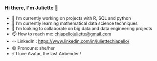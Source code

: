 ### Hi there, I'm Juliette 👋

<!--
**C-Juliette/C-Juliette** is a ✨ _special_ ✨ repository because its `README.md` (this file) appears on your GitHub profile.

Here are some ideas to get you started:
-->

- 🔭 I’m currently working on projects with R, SQL and python 
- 🌱 I’m currently learning mathematical data science techniques
- 👯 I’m looking to collaborate on big data and data engineering projects
- 📫 How to reach me: chiapellojuliette@gmail.com
- 🪢 LinkedIn : https://www.linkedin.com/in/juliettechiapello/
- 😄 Pronouns: she/her
- ⚡ I love Avatar, the last Airbender !
